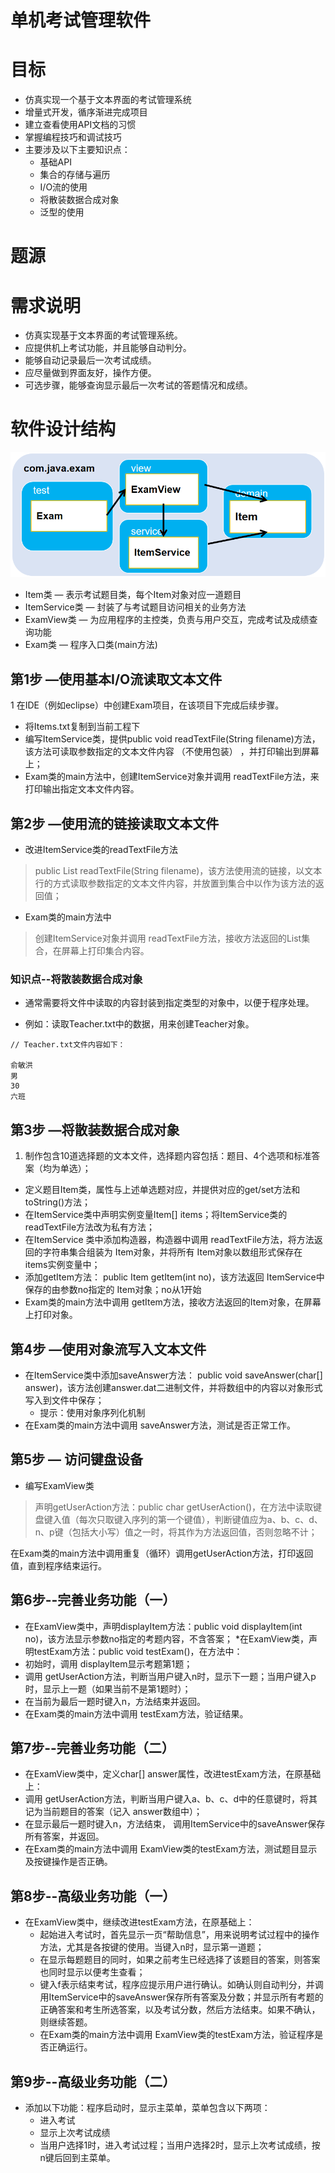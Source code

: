 单机考试管理软件
==

# 目标
* 仿真实现一个基于文本界面的考试管理系统
* 增量式开发，循序渐进完成项目
* 建立查看使用API文档的习惯
* 掌握编程技巧和调试技巧
* 主要涉及以下主要知识点：
    * 基础API
    * 集合的存储与遍历
    * I/O流的使用
    * 将散装数据合成对象
    * 泛型的使用


# 题源

# 需求说明
* 仿真实现基于文本界面的考试管理系统。
* 应提供机上考试功能，并且能够自动判分。
* 能够自动记录最后一次考试成绩。
* 应尽量做到界面友好，操作方便。
* 可选步骤，能够查询显示最后一次考试的答题情况和成绩。


# 软件设计结构
![](./images/包及主要类关系示意图.png)  

* Item类 — 表示考试题目类，每个Item对象对应一道题目
* ItemService类 — 封装了与考试题目访问相关的业务方法
* ExamView类 — 为应用程序的主控类，负责与用户交互，完成考试及成绩查询功能
* Exam类 — 程序入口类(main方法)

## 第1步 —使用基本I/O流读取文本文件
1 在IDE（例如eclipse）中创建Exam项目，在该项目下完成后续步骤。
* 将Items.txt复制到当前工程下
* 编写ItemService类，提供public void readTextFile(String filename)方法，该方法可读取参数指定的文本文件内容 （不使用包装） ，并打印输出到屏幕上；
* Exam类的main方法中，创建ItemService对象并调用 readTextFile方法，来打印输出指定文本文件内容。

## 第2步 —使用流的链接读取文本文件
* 改进ItemService类的readTextFile方法
>public List<String> readTextFile(String filename)，该方法使用流的链接，以文本行的方式读取参数指定的文本文件内容，并放置到集合中以作为该方法的返回值；
* Exam类的main方法中
>创建ItemService对象并调用 readTextFile方法，接收方法返回的List集合，在屏幕上打印集合内容。

### 知识点--将散装数据合成对象
* 通常需要将文件中读取的内容封装到指定类型的对象中，以便于程序处理。

* 例如：读取Teacher.txt中的数据，用来创建Teacher对象。
```text
// Teacher.txt文件内容如下：

俞敏洪
男
30
六班
```

## 第3步 —将散装数据合成对象
1. 制作包含10道选择题的文本文件，选择题内容包括：题目、4个选项和标准答案（均为单选）；
* 定义题目Item类，属性与上述单选题对应，并提供对应的get/set方法和toString()方法；
* 在ItemService类中声明实例变量Item[] items；将ItemService类的readTextFile方法改为私有方法；
* 在ItemService 类中添加构造器，构造器中调用 readTextFile方法，将方法返回的字符串集合组装为 Item对象，并将所有 Item对象以数组形式保存在 items实例变量中；
* 添加getItem方法： public Item getItem(int no)，该方法返回 ItemService中保存的由参数no指定的 Item对象；no从1开始
* Exam类的main方法中调用 getItem方法，接收方法返回的Item对象，在屏幕上打印对象。

## 第4步 —使用对象流写入文本文件
* 在ItemService类中添加saveAnswer方法： public void saveAnswer(char[] answer)，该方法创建answer.dat二进制文件，并将数组中的内容以对象形式写入到文件中保存；
	* 提示：使用对象序列化机制
* 在Exam类的main方法中调用 saveAnswer方法，测试是否正常工作。

## 第5步 — 访问键盘设备
* 编写ExamView类
>声明getUserAction方法：public char getUserAction()，在方法中读取键盘键入值（每次只取键入序列的第一个键值），判断键值应为a、b、c、d、n、p键（包括大小写）值之一时，将其作为方法返回值，否则忽略不计；

在Exam类的main方法中调用重复（循环）调用getUserAction方法，打印返回值，直到程序结束运行。

## 第6步--完善业务功能（一）
* 在ExamView类中，声明displayItem方法：public void displayItem(int  no)，该方法显示参数no指定的考题内容，不含答案；
*在ExamView类，声明testExam方法：public void testExam()，在方法中：
* 初始时，调用 displayItem显示考题第1题；
* 调用 getUserAction方法，判断当用户键入n时，显示下一题；当用户键入p时，显示上一题（如果当前不是第1题时）；
* 在当前为最后一题时键入n，方法结束并返回。
* 在Exam类的main方法中调用 testExam方法，验证结果。

## 第7步--完善业务功能（二）
* 在ExamView类中，定义char[] answer属性，改进testExam方法，在原基础上：
* 调用 getUserAction方法，判断当用户键入a、b、c、d中的任意键时，将其记为当前题目的答案（记入 answer数组中）；
* 在显示最后一题时键入n，方法结束， 调用ItemService中的saveAnswer保存所有答案，并返回。
* 在Exam类的main方法中调用 ExamView类的testExam方法，测试题目显示及按键操作是否正确。

## 第8步--高级业务功能（一）
* 在ExamView类中，继续改进testExam方法，在原基础上：
    * 起始进入考试时，首先显示一页“帮助信息”，用来说明考试过程中的操作方法，尤其是各按键的使用。当键入n时，显示第一道题；
    * 在显示每题题目的同时，如果之前考生已经选择了该题目的答案，则答案也同时显示以便考生查看；
    * 键入f表示结束考试，程序应提示用户进行确认。如确认则自动判分，并调用ItemService中的saveAnswer保存所有答案及分数；并显示所有考题的正确答案和考生所选答案，以及考试分数，然后方法结束。如果不确认，则继续答题。
    * 在Exam类的main方法中调用 ExamView类的testExam方法，验证程序是否正确运行。

## 第9步--高级业务功能（二）
* 添加以下功能：程序启动时，显示主菜单，菜单包含以下两项：
    * 进入考试
    * 显示上次考试成绩
    * 当用户选择1时，进入考试过程；当用户选择2时，显示上次考试成绩，按n键后回到主菜单。

